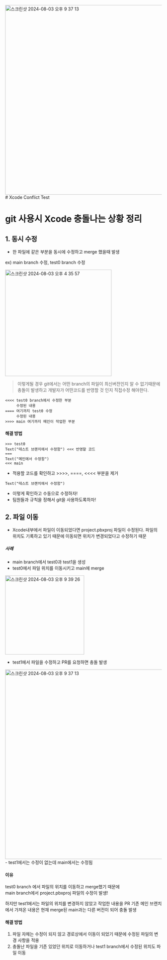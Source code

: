 <img width="609" alt="스크린샷 2024-08-03 오후 9 37 13" src="https://github.com/user-attachments/assets/952d5a03-71b1-4342-a76e-09b65ce95ca8"># Xcode Conflict Test

# git 사용시 Xcode 충돌나는 상황 정리

## 1. 동시 수정
- 한 파일에 같은 부분을 동시에 수정하고 merge 했을때 발생   

ex) main branch 수정, test0 branch 수정
   
  <img width="342" alt="스크린샷 2024-08-03 오후 4 35 57" src="https://github.com/user-attachments/assets/ff678340-1622-4673-a27f-21517ae91407">

> 이렇게될 경우 git에서는 어떤 branch의 파일이 최신버전인지 알 수 없기때문에 충돌이 발생하고 개발자가 어떤코드를 반영할 것 인지 직접수정 해야한다.

```
<<<< test0 branch에서 수정한 부분
     수정된 내용
==== 여기까지 test0 수정
     수정된 내용
>>>> main 여기까지 메인이 작업한 부분
```
#### 해결 방법
```
>>> test0
Text("테스트 브랜치에서 수정함") <<< 반영할 코드
===
Text("메인에서 수정함")
<<< main
```
- 적용할 코드를 확인하고 >>>>, ====, <<<< 부분을 제거
```
Text("테스트 브랜치에서 수정함") 
```
- 이렇게 확인하고 수동으로 수정하자!
- 팀원들과 규칙을 정해서 git을 사용하도록하자!

## 2. 파일 이동
- Xcode내부에서 파일이 이동되었다면 project.pbxproj 파일이 수정된다.
파일의 위치도 기록하고 있기 때문에 이동되면 위치가 변경되었다고 수정하기 때문

##### 사례
- main branch에서 test0과 test1을 생성
- test0에서 파일 위치를 이동시키고 main에 merge
<img width="254" alt="스크린샷 2024-08-03 오후 9 39 26" src="https://github.com/user-attachments/assets/3f1dc130-c8cc-4859-8532-968f938e55df">

- test1에서 파일을 수정하고 PR를 요청하면 충돌 발생
<img width="609" alt="스크린샷 2024-08-03 오후 9 37 13" src="https://github.com/user-attachments/assets/dcfc8e3d-26bd-4d1b-ae01-267b7b0fb366">
- test1에서는 수정이 없는데 main에서는 수정됨

#### 이유
test0 branch 에서 파일의 위치를 이동하고 merge했기 때문에   
main branch에서 project.pbxproj 파일의 수정이 발생!

하지만 test1에서는 파일의 위치를 변경하지 않았고 작업한 내용을 PR
기존 메인 브랜치에서 가져온 내용은 현재 merge된 main과는 다른 버전이 되어 충돌 발생

#### 해결 방법
1. 파일 자체는 수정이 되지 않고 경로상에서 이동이 되었기 때문에 수정된 파일의 변경 사항을 적용
2. 충돌난 파일을 기존 있었던 위치로 이동하거나 test1 branch에서 수정된 위치도 파일 이동


